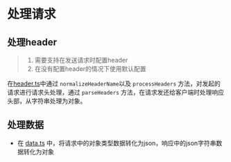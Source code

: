 # 处理请求

## 处理header

> 1. 需要支持在发送请求时配置header
> 2. 在没有配置header的情况下使用默认配置

在[header.ts](../helper/header.ts)中通过 `normalizeHeaderName`以及 `processHeaders` 方法，对发起的请求进行请求头处理，通过 `parseHeaders` 方法，在请求发还给客户端时处理响应头部，从字符串处理为对象。

## 处理数据

- 在 [data.ts](../helper/data.ts) 中，将请求中的对象类型数据转化为json，响应中的json字符串数据转化为对象
